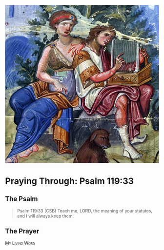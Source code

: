 <img class="intro-right" src="art-paris-psalter.jpg">

<style>
  li {list-style-type: none;}
  p + ul {
    margin-top: -18px;
}
</style>

# Praying Through: Psalm 119:33

## The Psalm

>Psalm 119:33 (CSB) Teach me, LORD, the meaning of your statutes, and I will always keep them. 

## The Prayer

<div style="font-variant: small-caps;">
My Living Word
</div>
